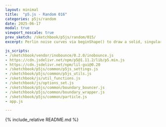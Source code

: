 ```yaml
---
layout: minimal
title:  "p5.js - Random 016"
categories: p5js/random
date: 2025-06-17
modal: true
viewport_noscale: true
prev_sketch: /sketchbook/p5js/random/015/
excerpt: Perlin noise curves via beginShape() to draw a solid, singular shape with noise plotted as top edge of each shape.

js_scripts:
- /sketchbook/vendor/inobounce/0.2.0/inobounce.js
- https://cdn.jsdelivr.net/npm/p5@1.11.2/lib/p5.min.js
- https://cdn.jsdelivr.net/npm/lil-gui@0.20
- /sketchbook/p5js/common/p5js_settings.js
- /sketchbook/p5js/common/p5js_utils.js
- /sketchbook/js/util_functions.js
- /sketchbook/js/options_set.js
- /sketchbook/p5js/common/boundary_bouncer.js
- /sketchbook/p5js/common/boundary_wrapper.js
- /sketchbook/p5js/common/particle.js
- app.js

---
```


{% include_relative README.md %}

